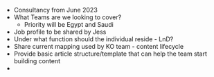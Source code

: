 

- Consultancy from June 2023
- What Teams are we looking to cover?
  - Priority will be Egypt and Saudi
- Job profile to be shared by Jess
- Under what function should the individual reside - LnD?
- Share current mapping used by KO team - content lifecycle
- Provide basic article structure/template that can help the team start building content
- 